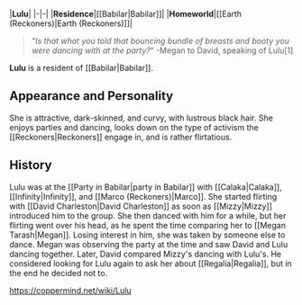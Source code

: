 |**Lulu**|
|-|-|
|**Residence**|[[Babilar\|Babilar]]|
|**Homeworld**|[[Earth (Reckoners)\|Earth (Reckoners)]]|

>“*Is that what you told that bouncing bundle of breasts and booty you were dancing with at the party?*”
\-Megan to David, speaking of Lulu[1]


**Lulu** is a resident of [[Babilar\|Babilar]].

## Appearance and Personality
She is attractive, dark-skinned, and curvy, with lustrous black hair. She enjoys parties and dancing, looks down on the type of activism the [[Reckoners\|Reckoners]] engage in, and is rather flirtatious.

## History
Lulu was at the [[Party in Babilar\|party in Babilar]] with [[Calaka\|Calaka]], [[Infinity\|Infinity]], and [[Marco (Reckoners)\|Marco]]. She started flirting with [[David Charleston\|David Charleston]] as soon as [[Mizzy\|Mizzy]] introduced him to the group. She then danced with him for a while, but her flirting went over his head, as he spent the time comparing her to [[Megan Tarash\|Megan]]. Losing interest in him, she was taken by someone else to dance. Megan was observing the party at the time and saw David and Lulu dancing together. Later, David compared Mizzy's dancing with Lulu's. He considered looking for Lulu again to ask her about [[Regalia\|Regalia]], but in the end he decided not to.



https://coppermind.net/wiki/Lulu